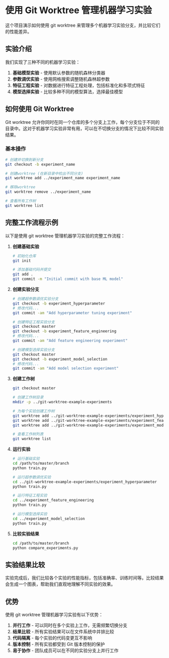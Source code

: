 # 使用 Git Worktree 管理机器学习实验

这个项目演示如何使用 git worktree 来管理多个机器学习实验分支，并比较它们的性能差异。

## 实验介绍

我们实现了三种不同的机器学习实验：
1. **基础模型实验** - 使用默认参数的随机森林分类器
2. **参数调优实验** - 使用网格搜索调整随机森林超参数
3. **特征工程实验** - 对数据进行特征工程处理，包括标准化和多项式特征
4. **模型选择实验** - 比较多种不同的模型算法，选择最佳模型

## 如何使用 Git Worktree

Git worktree 允许你同时在同一个仓库的多个分支上工作，每个分支位于不同的目录中。这对于机器学习实验非常有用，可以在不切换分支的情况下比较不同实验结果。

### 基本操作

```bash
# 创建并切换到新分支
git checkout -b experiment_name

# 创建worktree (在新目录中检出不同分支)
git worktree add ../experiment_name experiment_name

# 移除worktree
git worktree remove ../experiment_name

# 查看所有工作树
git worktree list
```

## 完整工作流程示例

以下是使用 git worktree 管理机器学习实验的完整工作流程：

1. **创建基础实验**
   ```bash
   # 初始化仓库
   git init
   
   # 添加基础代码并提交
   git add .
   git commit -m "Initial commit with base ML model"
   ```

2. **创建实验分支**
   ```bash
   # 创建超参数调优实验分支
   git checkout -b experiment_hyperparameter
   # 修改代码...
   git commit -am "Add hyperparameter tuning experiment"
   
   # 创建特征工程实验分支
   git checkout master
   git checkout -b experiment_feature_engineering
   # 修改代码...
   git commit -am "Add feature engineering experiment"
   
   # 创建模型选择实验分支
   git checkout master
   git checkout -b experiment_model_selection
   # 修改代码...
   git commit -am "Add model selection experiment"
   ```

3. **创建工作树**
   ```bash
   git checkout master
   
   # 创建工作树目录
   mkdir -p ../git-worktree-example-experiments
   
   # 为每个实验创建工作树
   git worktree add ../git-worktree-example-experiments/experiment_hyperparameter experiment_hyperparameter
   git worktree add ../git-worktree-example-experiments/experiment_feature_engineering experiment_feature_engineering
   git worktree add ../git-worktree-example-experiments/experiment_model_selection experiment_model_selection
   
   # 查看工作树列表
   git worktree list
   ```

4. **运行实验**
   ```bash
   # 运行基础实验
   cd /path/to/master/branch
   python train.py
   
   # 运行超参数调优实验
   cd ../git-worktree-example-experiments/experiment_hyperparameter
   python train.py
   
   # 运行特征工程实验
   cd ../experiment_feature_engineering
   python train.py
   
   # 运行模型选择实验
   cd ../experiment_model_selection
   python train.py
   ```

5. **比较实验结果**
   ```bash
   cd /path/to/master/branch
   python compare_experiments.py
   ```

## 实验结果比较

实验完成后，我们比较各个实验的性能指标，包括准确率、训练时间等。比较结果会生成一个图表，帮助我们直观地理解不同实验的效果。

## 优势

使用 git worktree 管理机器学习实验有以下优势：

1. **并行工作** - 可以同时在多个实验上工作，无需频繁切换分支
2. **结果比较** - 所有实验结果可以在文件系统中并排比较
3. **代码隔离** - 每个实验的代码变更互不影响
4. **版本控制** - 所有实验都受到 Git 版本控制的保护
5. **易于协作** - 团队成员可以在不同的实验分支上并行工作 